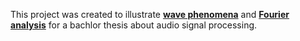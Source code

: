 This project was created to illustrate [**wave phenomena**](wave.html) and [**Fourier analysis**](fourier.html) for a bachlor thesis about audio signal processing.
